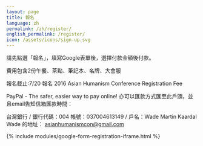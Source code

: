 ```yaml
---
layout: page
title: 報名
language: zh
permalink: /zh/register/
english_permalink: /register/
icon: /assets/icons/sign-up.svg
---
```


請先點選「報名」，填寫Google表單後，選擇付款金額後付款。

費用包含2份午餐、茶點、筆記本、名牌、大會服

報名截止:7/20
報名
2016 Asian Humanism Conference Registration Fee

PayPal - The safer, easier way to pay online!
亦可以匯款方式匯至此戶頭，並且email告知信箱匯款時間：



台灣銀行 / 銀行代碼：004
帳號：037004613149 / 戶名：Wade Martin Kaardal
Wade 的地址： asianhumanismcon@gmail.com

{% include modules/google-form-registration-iframe.html %}

